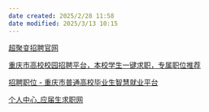 ```yaml
---
date created: 2025/2/28 11:58
date modified: 2025/3/13 10:15
---
```


[超聚变招聘官网](https://career.xfusion.com/OfficialPortal/#/delivery?selectType=2)

[重庆市高校校园招聘平台，本校学生一键求职，专属职位推荐](https://chongqing.applyoffer.com/#/)

[招聘职位 - 重庆市普通高校毕业生智慧就业平台](https://www.cqbys.com/job/search)

[个人中心_应届生求职网](https://q.yingjiesheng.com/pc/personal?tabId=2&partner=wspcsucceedb1)